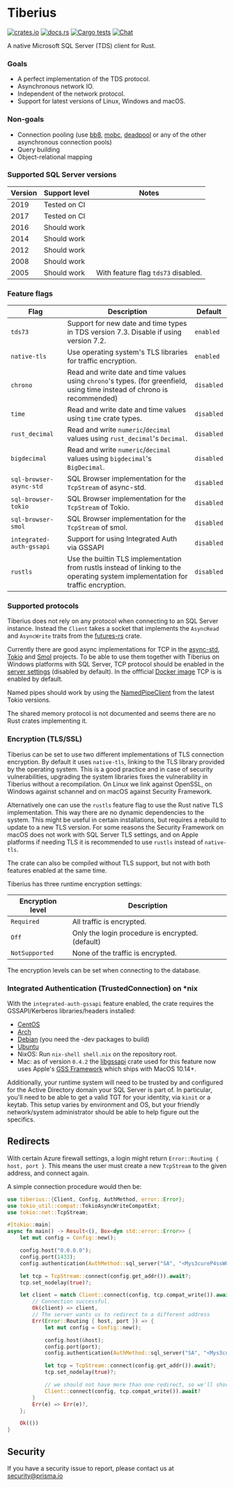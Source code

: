 # Tiberius
[![crates.io](https://meritbadge.herokuapp.com/tiberius)](https://crates.io/crates/tiberius)
[![docs.rs](https://docs.rs/tiberius/badge.svg)](https://docs.rs/tiberius)
[![Cargo tests](https://github.com/prisma/tiberius/actions/workflows/test.yml/badge.svg)](https://github.com/prisma/tiberius/actions/workflows/test.yml)
[![Chat](https://img.shields.io/discord/664092374359605268)](https://discord.gg/xX4xp9x)

A native Microsoft SQL Server (TDS) client for Rust.

### Goals

- A perfect implementation of the TDS protocol.
- Asynchronous network IO.
- Independent of the network protocol.
- Support for latest versions of Linux, Windows and macOS.

### Non-goals

- Connection pooling (use [bb8](https://crates.io/crates/bb8), [mobc](https://crates.io/crates/mobc), [deadpool](https://crates.io/crates/deadpool) or any of the other asynchronous connection pools)
- Query building
- Object-relational mapping

### Supported SQL Server versions

| Version | Support level | Notes                               |
|---------|---------------|-------------------------------------|
|    2019 | Tested on CI  |                                     |
|    2017 | Tested on CI  |                                     |
|    2016 | Should work   |                                     |
|    2014 | Should work   |                                     |
|    2012 | Should work   |                                     |
|    2008 | Should work   |                                     |
|    2005 | Should work   | With feature flag `tds73` disabled. |

### Feature flags

| Flag                     | Description                                                                                                                      | Default    |
|--------------------------|----------------------------------------------------------------------------------------------------------------------------------|------------|
| `tds73`                  | Support for new date and time types in TDS version 7.3. Disable if using version 7.2.                                            | `enabled`  |
| `native-tls`             | Use operating system's TLS libraries for traffic encryption.                                                                     | `enabled`  |
| `chrono`                 | Read and write date and time values using `chrono`'s types. (for greenfield, using time instead of chrono is recommended)        | `disabled` |
| `time`                   | Read and write date and time values using `time` crate types.                                                                    | `disabled` |
| `rust_decimal`           | Read and write `numeric`/`decimal` values using `rust_decimal`'s `Decimal`.                                                      | `disabled` |
| `bigdecimal`             | Read and write `numeric`/`decimal` values using `bigdecimal`'s `BigDecimal`.                                                     | `disabled` |
| `sql-browser-async-std`  | SQL Browser implementation for the `TcpStream` of async-std.                                                                     | `disabled` |
| `sql-browser-tokio`      | SQL Browser implementation for the `TcpStream` of Tokio.                                                                         | `disabled` |
| `sql-browser-smol`       | SQL Browser implementation for the `TcpStream` of smol.                                                                          | `disabled` |
| `integrated-auth-gssapi` | Support for using Integrated Auth via GSSAPI                                                                                     | `disabled` |
| `rustls`                 | Use the builtin TLS implementation from rustls instead of linking to the operating system implementation for traffic encryption. | `disabled` |

### Supported protocols

Tiberius does not rely on any protocol when connecting to an SQL Server instance. Instead the `Client` takes a socket that implements the `AsyncRead` and `AsyncWrite` traits from the [futures-rs](https://crates.io/crates/futures) crate.

Currently there are good async implementations for TCP in the [async-std](https://crates.io/crates/async-std), [Tokio](https://crates.io/crates/tokio) and [Smol](https://crates.io/crates/smol) projects. To be able to use them together with Tiberius on Windows platforms with SQL Server, TCP protocol should be enabled in the [server settings](https://technet.microsoft.com/en-us/library/hh231672(v=sql.110).aspx) (disabled by default). In the offficial [Docker image](https://hub.docker.com/_/microsoft-mssql-server) TCP is is enabled by default.

Named pipes should work by using the [NamedPipeClient](https://docs.rs/tokio/1.9.0/tokio/net/windows/named_pipe/struct.NamedPipeClient.html) from the latest Tokio versions.

The shared memory protocol is not documented and seems there are no Rust crates implementing it.

### Encryption (TLS/SSL)

Tiberius can be set to use two different implementations of TLS connection encryption. By default it uses `native-tls`, linking to the TLS library provided by the operating system. This is a good practice and in case of security vulnerabilities, upgrading the system libraries fixes the vulnerability in Tiberius without a recompilation. On Linux we link against OpenSSL, on Windows against schannel and on macOS against Security Framework.

Alternatively one can use the `rustls` feature flag to use the Rust native TLS implementation. This way there are no dynamic dependencies to the system. This might be useful in certain installations, but requires a rebuild to update to a new TLS version. For some reasons the Security Framework on macOS does not work with SQL Server TLS settings, and on Apple platforms if needing TLS it is recommended to use `rustls` instead of `native-tls`.

The crate can also be compiled without TLS support, but not with both features enabled at the same time.

Tiberius has three runtime encryption settings:

| Encryption level | Description                                      |
|------------------|--------------------------------------------------|
| `Required`       | All traffic is encrypted.                        |
| `Off`            | Only the login procedure is encrypted. (default) |
| `NotSupported`   | None of the traffic is encrypted.                |

The encryption levels can be set when connecting to the database.

### Integrated Authentication (TrustedConnection) on \*nix

With the `integrated-auth-gssapi` feature enabled, the crate requires the GSSAPI/Kerberos libraries/headers installed:
  * [CentOS](https://pkgs.org/download/krb5-devel)
  * [Arch](https://www.archlinux.org/packages/core/x86_64/krb5/)
  * [Debian](https://tracker.debian.org/pkg/krb5) (you need the -dev packages to build)
  * [Ubuntu](https://packages.ubuntu.com/bionic-updates/libkrb5-dev)
  * NixOS: Run `nix-shell shell.nix` on the repository root.
  * Mac: as of version `0.4.2` the [libgssapi](https://crates.io/crates/libgssapi) crate used for this feature now uses Apple's [GSS Framework](https://developer.apple.com/documentation/gss?language=objc) which ships with MacOS 10.14+.

Additionally, your runtime system will need to be trusted by and configured for the Active Directory domain your SQL Server is part of. In particular, you'll need to be able to get a valid TGT for your identity, via `kinit` or a keytab. This setup varies by environment and OS, but your friendly network/system administrator should be able to help figure out the specifics.

## Redirects

With certain Azure firewall settings, a login might return `Error::Routing { host, port }`. This means the user must create a new `TcpStream` to the given address, and connect again.

A simple connection procedure would then be:

```rust
use tiberius::{Client, Config, AuthMethod, error::Error};
use tokio_util::compat::TokioAsyncWriteCompatExt;
use tokio::net::TcpStream;

#[tokio::main]
async fn main() -> Result<(), Box<dyn std::error::Error>> {
    let mut config = Config::new();

    config.host("0.0.0.0");
    config.port(1433);
    config.authentication(AuthMethod::sql_server("SA", "<Mys3cureP4ssW0rD>"));

    let tcp = TcpStream::connect(config.get_addr()).await?;
    tcp.set_nodelay(true)?;

    let client = match Client::connect(config, tcp.compat_write()).await {
        // Connection successful.
        Ok(client) => client,
        // The server wants us to redirect to a different address
        Err(Error::Routing { host, port }) => {
            let mut config = Config::new();

            config.host(&host);
            config.port(port);
            config.authentication(AuthMethod::sql_server("SA", "<Mys3cureP4ssW0rD>"));

            let tcp = TcpStream::connect(config.get_addr()).await?;
            tcp.set_nodelay(true)?;

            // we should not have more than one redirect, so we'll short-circuit here.
            Client::connect(config, tcp.compat_write()).await?
        }
        Err(e) => Err(e)?,
    };

    Ok(())
}
```

## Security

If you have a security issue to report, please contact us at [security@prisma.io](mailto:security@prisma.io?subject=[GitHub]%20Prisma%202%20Security%20Report%20Tiberius)
